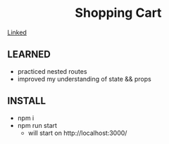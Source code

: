 <h1 align="center" >
  Shopping Cart
</h1>

[Linked](https://marypopplns.github.io/shopping_cart/)

<h2 >
 LEARNED
</h2>

- practiced nested routes
- improved my understanding of state && props

<h2 >
 INSTALL
</h2>

- npm i
- npm run start
  - will start on http://localhost:3000/
